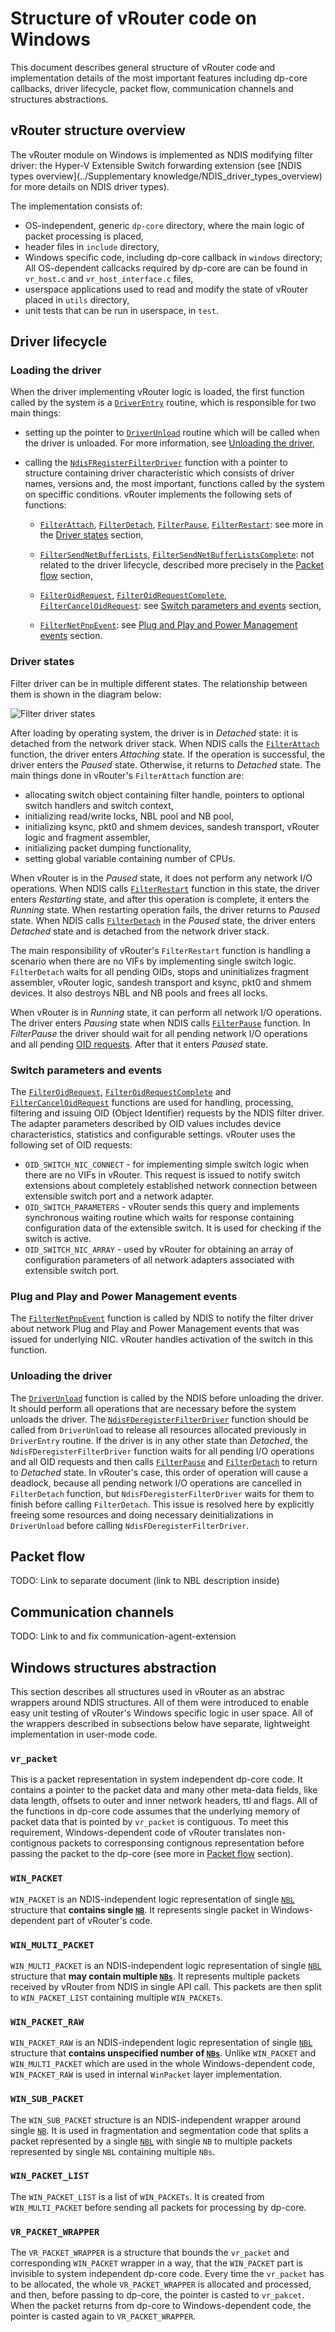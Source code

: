 # Structure of vRouter code on Windows

This document describes general structure of vRouter code and implementation
details of the most important features including dp-core callbacks, driver
lifecycle, packet flow, communication channels and structures abstractions.


## vRouter structure overview

The vRouter module on Windows is implemented as NDIS modifying filter driver:
the Hyper-V Extensible Switch forwarding extension
(see [NDIS types overview](../Supplementary knowledge/NDIS_driver_types_overview)
for more details on NDIS driver types).

The implementation consists of:

* OS-independent, generic `dp-core` directory, where the main logic of packet
processing is placed,
* header files in `include` directory,
* Windows specific code, including dp-core callback in `windows` directory;
All OS-dependent callcacks required by dp-core are can be found in
`vr_host.c` and `vr_host_interface.c` files,
* userspace applications used to read and modify the state of vRouter
placed in `utils` directory,
* unit tests that can be run in userspace, in `test`.


## Driver lifecycle


### Loading the driver

When the driver implementing vRouter logic is loaded, the first function
called by the system is a
[`DriverEntry`](https://docs.microsoft.com/en-us/windows-hardware/drivers/ddi/content/wdm/nc-wdm-driver_initialize)
routine, which is responsible for two main things:

* setting up the pointer to
[`DriverUnload`](https://docs.microsoft.com/en-us/windows-hardware/drivers/ddi/content/wdm/nc-wdm-driver_unload)
routine which will be called when the driver is unloaded. For more information,
see [Unloading the driver](#unloading-the-driver),

* calling the
[`NdisFRegisterFilterDriver`](https://docs.microsoft.com/en-us/windows-hardware/drivers/ddi/content/ndis/nf-ndis-ndisfregisterfilterdriver)
function with a pointer to structure containing driver characteristic which
consists of driver names, versions and, the most important, functions called
by the system on speciffic conditions.
vRouter implements the following sets of functions:

    * [`FilterAttach`](https://docs.microsoft.com/en-us/windows-hardware/drivers/ddi/content/ndis/nc-ndis-filter_attach),
    [`FilterDetach`](https://docs.microsoft.com/en-us/windows-hardware/drivers/ddi/content/ndis/nc-ndis-filter_detach),
    [`FilterPause`](https://docs.microsoft.com/en-us/windows-hardware/drivers/ddi/content/ndis/nc-ndis-filter_pause),
    [`FilterRestart`](https://docs.microsoft.com/en-us/windows-hardware/drivers/ddi/content/ndis/nc-ndis-filter_restart):
    see more in the [Driver states](#driver-states) section,

    * [`FilterSendNetBufferLists`](https://docs.microsoft.com/en-us/windows-hardware/drivers/ddi/content/ndis/nc-ndis-filter_send_net_buffer_lists),
    [`FilterSendNetBufferListsComplete`](https://docs.microsoft.com/en-us/windows-hardware/drivers/ddi/content/ndis/nc-ndis-filter_send_net_buffer_lists_complete):
    not related to the driver lifecycle, described more precisely in the
    [Packet flow](#packet-flow) section,

    * [`FilterOidRequest`](https://docs.microsoft.com/en-us/windows-hardware/drivers/ddi/content/ndis/nc-ndis-filter_oid_request),
    [`FilterOidRequestComplete`](https://docs.microsoft.com/en-us/windows-hardware/drivers/ddi/content/ndis/nc-ndis-filter_oid_request_complete),
    [`FilterCancelOidRequest`](https://docs.microsoft.com/en-us/windows-hardware/drivers/ddi/content/ndis/nc-ndis-filter_cancel_oid_request):
    see [Switch parameters and events](#switch-parameters-and-events) section,

    * [`FilterNetPnpEvent`](https://docs.microsoft.com/en-us/windows-hardware/drivers/ddi/content/ndis/nc-ndis-filter_net_pnp_event):
    see [Plug and Play and Power Management events](#plug-and-play-and-power-management-events) section.


### Driver states

Filter driver can be in multiple different states.
The relationship between them is shown in the diagram below:

![Filter driver states](filter-driver-states.svg)

After loading by operating system, the driver is in *Detached* state:
it is detached from the network driver stack. When NDIS calls the
[`FilterAttach`](https://docs.microsoft.com/en-us/windows-hardware/drivers/ddi/content/ndis/nc-ndis-filter_attach)
function, the driver enters *Attaching* state. If the operation is successful,
the driver enters the *Paused* state. Otherwise, it returns to *Detached* state.
The main things done in vRouter's `FilterAttach` function are:

* allocating switch object containing filter handle,
pointers to optional switch handlers and switch context,
* initializing read/write locks, NBL pool and NB pool,
* initializing ksync, pkt0 and shmem devices, sandesh transport,
vRouter logic and fragment assembler,
* initializing packet dumping functionality,
* setting global variable containing number of CPUs.

When vRouter is in the *Paused* state, it does not perform any network
I/O operations. When NDIS calls
[`FilterRestart`](https://docs.microsoft.com/en-us/windows-hardware/drivers/ddi/content/ndis/nc-ndis-filter_restart)
function in this state, the driver enters *Restarting* state, and after this
operation is complete, it enters the *Running* state.
When restarting operation fails, the driver returns to *Paused* state.
When NDIS calls
[`FilterDetach`](https://docs.microsoft.com/en-us/windows-hardware/drivers/ddi/content/ndis/nc-ndis-filter_detach)
in the *Paused* state, the driver enters *Detached* state and is detached
from the network driver stack.

The main responsibility of vRouter's `FilterRestart` function is handling
a scenario when there are no VIFs by implementing single switch logic.
`FilterDetach` waits for all pending OIDs, stops and uninitializes
fragment assembler, vRouter logic, sandesh transport and ksync,
pkt0 and shmem devices. It also destroys NBL and NB pools and frees all locks.

When vRouter is in *Running* state, it can perform all network I/O operations.
The driver enters *Pausing* state when NDIS calls
[`FilterPause`](https://docs.microsoft.com/en-us/windows-hardware/drivers/ddi/content/ndis/nc-ndis-filter_pause)
function. In *FilterPause* the driver should wait for all pending network
I/O operations and all pending [OID requests](#switch-parameters-and-events).
After that it enters *Paused* state.


### Switch parameters and events

The [`FilterOidRequest`](https://docs.microsoft.com/en-us/windows-hardware/drivers/ddi/content/ndis/nc-ndis-filter_oid_request),
[`FilterOidRequestComplete`](https://docs.microsoft.com/en-us/windows-hardware/drivers/ddi/content/ndis/nc-ndis-filter_oid_request_complete)
and
[`FilterCancelOidRequest`](https://docs.microsoft.com/en-us/windows-hardware/drivers/ddi/content/ndis/nc-ndis-filter_cancel_oid_request)
functions are used for handling, processing, filtering and issuing
OID (Object Identifier) requests by the NDIS filter driver.
The adapter parameters described by OID values includes device characteristics,
statistics and configurable settings.
vRouter uses the following set of OID requests:

* `OID_SWITCH_NIC_CONNECT` - for implementing simple switch logic when there
are no VIFs in vRouter. This request is issued to notify switch extensions
about completely established network connection between extensible
switch port and a network adapter.
* `OID_SWITCH_PARAMETERS` - vRouter sends this query and implements synchronous
waiting routine which waits for response containing configuration
data of the extensible switch. It is used for checking if the switch is active.
* `OID_SWITCH_NIC_ARRAY` - used by vRouter for obtaining an array
of configuration parameters of all network adapters
associated with extensible switch port.



### Plug and Play and Power Management events

The [`FilterNetPnpEvent`](https://docs.microsoft.com/en-us/windows-hardware/drivers/ddi/content/ndis/nc-ndis-filter_net_pnp_event)
function is called by NDIS to notify the filter driver about network
Plug and Play and Power Management events that was issued for underlying NIC.
vRouter handles activation of the switch in this function.


### Unloading the driver

The [`DriverUnload`](https://docs.microsoft.com/en-us/windows-hardware/drivers/ddi/content/wdm/nc-wdm-driver_unload)
function is called by the NDIS before unloading the driver. It should perform
all operations that are necessary before the system unloads the driver.
The [`NdisFDeregisterFilterDriver`](https://docs.microsoft.com/en-us/windows-hardware/drivers/ddi/content/ndis/nf-ndis-ndisfderegisterfilterdriver)
function should be called from `DriverUnload` to release all resources
allocated previously in `DriverEntry` routine. If the driver is in any other
state than *Detached*, the `NdisFDeregisterFilterDriver` function waits for
all pending I/O operations and all OID requests and then calls
[`FilterPause`](https://docs.microsoft.com/en-us/windows-hardware/drivers/ddi/content/ndis/nc-ndis-filter_pause)
and [`FilterDetach`](https://docs.microsoft.com/en-us/windows-hardware/drivers/ddi/content/ndis/nc-ndis-filter_detach)
to return to *Detached* state. In vRouter's case, this order of operation will
cause a deadlock, because all pending network I/O operations are cancelled
in `FilterDetach` function, but `NdisFDeregisterFilterDriver` waits for them
to finish before calling `FilterDetach`. This issue is resolved here by
explicitly freeing some resources and doing necessary deinitializations
in `DriverUnload` before calling `NdisFDeregisterFilterDriver`.


## Packet flow

TODO: Link to separate document (link to NBL description inside)


## Communication channels

TODO: Link to and fix communication-agent-extension


## Windows structures abstraction

This section describes all structures used in vRouter as an abstrac
wrappers around NDIS structures. All of them were introduced to enable easy
unit testing of vRouter's Windows specific logic in user space.
All of the wrappers described in subsections below have separate,
lightweight implementation in user-mode code.


### `vr_packet`

This is a packet representation in system independent dp-core code.
It contains a pointer to the packet data and many other meta-data fields,
like data length, offsets to outer and inner network headers, ttl and flags.
All of the functions in dp-core code assumes that the underlying memory
of packet data that is pointed by `vr_packet` is contiguous.
To meet this requirement, Windows-dependent code of vRouter translates
non-contignous packets to corresponsing contignous representation before
passing the packet to the dp-core
(see more in [Packet flow](#packet-flow) section).


### `WIN_PACKET`

`WIN_PACKET` is an NDIS-independent logic representation of single
[`NBL`](https://docs.microsoft.com/en-us/windows-hardware/drivers/network/net-buffer-list-structure)
structure that **contains single [`NB`](https://docs.microsoft.com/en-us/windows-hardware/drivers/network/net-buffer-structure)**.
It represents single packet in Windows-dependent part of vRouter's code.


### `WIN_MULTI_PACKET`

`WIN_MULTI_PACKET` is an NDIS-independent logic representation of single
[`NBL`](https://docs.microsoft.com/en-us/windows-hardware/drivers/network/net-buffer-list-structure)
structure that **may contain multiple [`NBs`](https://docs.microsoft.com/en-us/windows-hardware/drivers/network/net-buffer-structure)**.
It represents multiple packets received by vRouter from NDIS in single API call.
This packets are then split to `WIN_PACKET_LIST` containing
multiple `WIN_PACKETs`.


### `WIN_PACKET_RAW`

`WIN_PACKET_RAW` is an NDIS-independent logic representation of single
[`NBL`](https://docs.microsoft.com/en-us/windows-hardware/drivers/network/net-buffer-list-structure)
structure that **contains unspecified number of [`NBs`](https://docs.microsoft.com/en-us/windows-hardware/drivers/network/net-buffer-structure)**.
Unlike `WIN_PACKET` and `WIN_MULTI_PACKET` which are used in the whole
Windows-dependent code, `WIN_PACKET_RAW` is used in internal `WinPacket`
layer implementation.


### `WIN_SUB_PACKET`

The `WIN_SUB_PACKET` structure is an NDIS-independent wrapper around single
[`NB`](https://docs.microsoft.com/en-us/windows-hardware/drivers/network/net-buffer-structure).
It is used in fragmentation and segmentation code that splits
a packet represented by a single
[`NBL`](https://docs.microsoft.com/en-us/windows-hardware/drivers/network/net-buffer-list-structure)
with single `NB` to multiple packets represented by single `NBL` containing
multiple `NBs`.


### `WIN_PACKET_LIST`

The `WIN_PACKET_LIST` is a list of `WIN_PACKETs`. It is created from
`WIN_MULTI_PACKET` before sending all packets for processing by dp-core.


### `VR_PACKET_WRAPPER`

The `VR_PACKET_WRAPPER` is a structure that bounds the `vr_packet` and
corresponding `WIN_PACKET` wrapper in a way, that the `WIN_PACKET` part
is invisible to system independent dp-core code. Every time the `vr_packet`
has to be allocated, the whole `VR_PACKET_WRAPPER` is allocated and processed,
and then, before passing to dp-core, the pointer is casted to `vr_pakcet`.
When the packet returns from dp-core to Windows-dependent code, the pointer
is casted again to `VR_PACKET_WRAPPER`.
